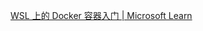 [WSL 上的 Docker 容器入门 | Microsoft Learn](https://learn.microsoft.com/zh-cn/windows/wsl/tutorials/wsl-containers)